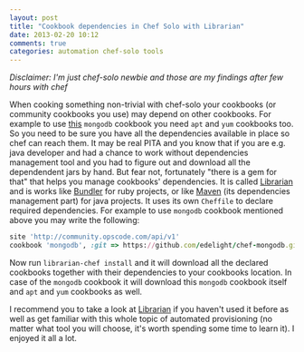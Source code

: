 ```yaml
---
layout: post
title: "Cookbook dependencies in Chef Solo with Librarian"
date: 2013-02-20 10:12
comments: true
categories: automation chef-solo tools
---
```

*Disclaimer: I'm just chef-solo newbie and those are my findings after few hours with chef*


When cooking something non-trivial with chef-solo your cookbooks (or community cookbooks you use) may depend on other cookbooks. For example to use [this](https://github.com/edelight/chef-mongodb) `mongodb` cookbook you need `apt` and `yum` cookbooks too. So you need to be sure you have all the dependencies available in place so chef can reach them. It may be real PITA and you know that if you are e.g. java developer and had a chance to work without dependencies management tool and you had to figure out and download all the dependendent jars by hand. But fear not, fortunately "there is a gem for that" that helps you manage cookbooks' dependencies. It is called [Librarian](https://github.com/applicationsonline/librarian) and is works like [Bundler](http://gembundler.com/) for ruby projects, or like [Maven](http://maven.apache.org/) (its dependencies management part) for java projects. It uses its own `Cheffile` to declare required dependencies. For example to use `mongodb` cookbook mentioned above you may write the following:

``` ruby Cheffile
site 'http://community.opscode.com/api/v1'
cookbook 'mongodb', :git => https://github.com/edelight/chef-mongodb.git
```

Now run `librarian-chef install` and it will download all the declared cookbooks together with their dependencies to your cookbooks location. In case of the `mongodb` cookbook it will download this `mongodb` cookbook itself and `apt` and `yum` cookbooks as well.

I recommend you to take a look at [Librarian](https://github.com/applicationsonline/librarian) if you haven't used it before as well as get familiar with this whole topic of automated provisioning (no matter what tool you will choose, it's worth spending some time to learn it). I enjoyed it all a lot.

